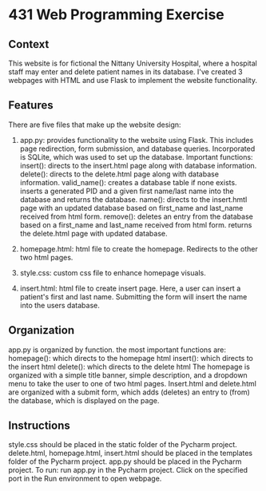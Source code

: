 # 431 Web Programming Exercise
## Context
This website is for fictional the Nittany University Hospital, where a hospital staff may enter and delete patient names in its database. I've 
created 3 webpages with HTML and use Flask to implement the website functionality. 

## Features
There are five files that make up the website design:
1. app.py: provides functionality to the website using Flask. This includes page redirection, form submission, and database queries. 
Incorporated is SQLite, which was used to set up the database. Important functions:
  insert(): directs to the insert.html page along with database information.
  delete(): directs to the delete.html page along with database information.
  valid_name(): creates a database table if none exists. inserts a generated PID and a given first name/last name into the database and returns
  the database.
  name(): directs to the insert.hmtl page with an updated database based on first_name and last_name received from html form.
  remove(): deletes an entry from the database based on a first_name and last_name received from html form. returns the delete.html page
  with updated database.

2. homepage.html: html file to create the homepage. Redirects to the other two html pages.
3. style.css: custom css file to enhance homepage visuals.
4. insert.html: html file to create insert page. Here, a user can insert a patient's first and last name. Submitting the form will insert
the name into the users database.

## Organization
app.py is organized by function. the most important functions are:
  homepage(): which directs to the homepage html
  insert(): which directs to the insert html
  delete(): which directs to the delete html
The homepage is organized with a simple title banner, simple description, and a dropdown menu to take the user to one of two html pages.
Insert.html and delete.html are organized with a submit form, which adds (deletes) an entry to (from) the database, which is displayed on the page.

## Instructions
style.css should be placed in the static folder of the Pycharm project.
delete.html, homepage.html, insert.html should be placed in the templates folder of the Pycharm project.
app.py should be placed in the Pycharm project.
To run: run app.py in the Pycharm project. Click on the specified port in the Run environment to open webpage.

